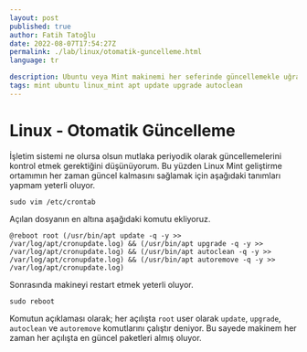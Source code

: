 ```yaml
---
layout: post
published: true
author: Fatih Tatoğlu
date: 2022-08-07T17:54:27Z
permalink: ./lab/linux/otomatik-guncelleme.html
language: tr

description: Ubuntu veya Mint makinemi her seferinde güncellemekle uğraşmak yerine bu işlemi otomatik olarak yaptırıyorum.
tags: mint ubuntu linux_mint apt update upgrade autoclean
---
```


# Linux - Otomatik Güncelleme

İşletim sistemi ne olursa olsun mutlaka periyodik olarak güncellemelerini kontrol etmek gerektiğini düşünüyorum. Bu yüzden Linux Mint geliştirme ortamımın her zaman güncel kalmasını sağlamak için aşağıdaki tanımları yapmam yeterli oluyor.

```shell
sudo vim /etc/crontab
```

Açılan dosyanın en altına aşağıdaki komutu ekliyoruz.

```nestedtext
@reboot root (/usr/bin/apt update -q -y >> /var/log/apt/cronupdate.log) && (/usr/bin/apt upgrade -q -y >> /var/log/apt/cronupdate.log) && (/usr/bin/apt autoclean -q -y >> /var/log/apt/cronupdate.log) && (/usr/bin/apt autoremove -q -y >> /var/log/apt/cronupdate.log)
```

Sonrasında makineyi restart etmek yeterli oluyor.

```shell
sudo reboot
```

Komutun açıklaması olarak; her açılışta `root` user olarak `update`, `upgrade`, `autoclean` ve `autoremove` komutlarını çalıştır deniyor. Bu sayede makinem her zaman her açılışta en güncel paketleri almış oluyor.
